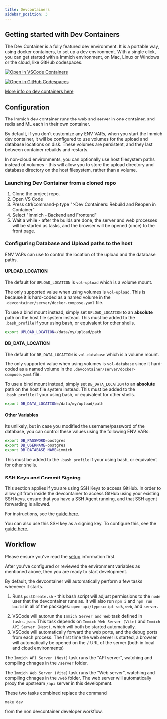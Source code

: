 ```yaml
---
title: Devcontainers
sidebar_position: 3
---
```


## Getting started with Dev Containers

The Dev Container is a fully featured dev environment. It is a portable way, using docker containers, to set up a dev environment. With a single click, you can get started with a Immich environment, on Mac, Linux or Windows or the cloud, like GitHub codespaces.

[![Open in VSCode Containers](https://img.shields.io/static/v1?label=VSCode%20DevContainer&message=Immich&color=blue)](https://vscode.dev/redirect?url=vscode://ms-vscode-remote.remote-containers/cloneInVolume?url=https://github.com/immich-app/immich/)

[![Open in GitHub Codespaces](https://github.com/codespaces/badge.svg)](https://codespaces.new/immich-app/immich/)

[More info on dev containers here](https://docs.github.com/en/codespaces/setting-up-your-project-for-codespaces/adding-a-dev-container-configuration/introduction-to-dev-containers)

## Configuration

The Immich dev container runs the web and server in one container, and redis and ML each in their own container.

By default, if you don't customize any ENV VARs, when you start the Immich dev container, it will be configured to use volumes for the upload and database locations on disk. These volumes are persistent, and they last between container rebuilds and restarts.

In non-cloud environments, you can optionally use host filesystem paths instead of volumes - this will allow you to store the upload directory and database directory on the host filesystem, rather than a volume.

### Launching Dev Container from a cloned repo

1. Clone the project repo.
2. Open VS Code
3. Press ctrl/command-p type ">Dev Containers: Rebuild and Reopen in Container"
4. Select "Immich - Backend and Frontend"
5. Wait a while - after the builds are done, the server and web processes will be started as tasks, and the browser will be opened (once) to the front page.

### Configuring Database and Upload paths to the host

ENV VARs can use to control the location of the upload and the database paths.

#### UPLOAD_LOCATION

The default for `UPLOAD_LOCATION` is `vol-upload` which is a volume mount.

The only supported value when using volumes is `vol-upload`. This is because it is hard-coded as a named volume in the `.devcontainer/server/docker-compose.yaml` file.

To use a bind mount instead, simply set `UPLOAD_LOCATION` to an **absolute** path on the host file system instead. This must be added to the `.bash_profile` if your using bash, or equivalent for other shells.

```bash
export UPLOAD_LOCATION=/data/my/upload/path
```

#### DB_DATA_LOCATION

The default for `DB_DATA_LOCATION` is `vol-database` which is a volume mount.

The only supported value when using volumes is `vol-database` since it hard-coded as a named volume in the `.devcontainer/server/docker-compose.yaml` file.

To use a bind mount instead, simply set `DB_DATA_LOCATION` to an **absolute** path on the host file system instead. This must be added to the `.bash_profile` if your using bash, or equivalent for other shells.

```bash
export DB_DATA_LOCATION=/data/my/upload/path
```

#### Other Variables

Its unlikely, but in case you modified the username/password of the database, you can control these values using the following ENV VARs:

```bash
export DB_PASSWORD=postgres
export DB_USERNAME=postgres
export DB_DATABASE_NAME=immich
```

This must be added to the `.bash_profile` if your using bash, or equivalent for other shells.

### SSH Keys and Commit Signing

This section applies if you are using SSH Keys to access GitHub. In order to allow git from inside the devcontainer to access GitHub using your existing SSH keys, ensure that you have a SSH Agent running, and that SSH agent forwarding is allowed.

For instructions, see the [guide here.](https://code.visualstudio.com/remote/advancedcontainers/sharing-git-credentials)

You can also use this SSH key as a signing key. To configure this, see the [guide here.](https://docs.github.com/en/authentication/managing-commit-signature-verification/telling-git-about-your-signing-key#telling-git-about-your-ssh-key)

## Workflow

Please ensure you've read the [setup](/docs/developer/setup) information first.

After you've configured or reviewed the environment variables as mentioned above, then you are ready to start development.

By default, the devcontainer will automatically perform a few tasks whenever it starts.

1. Runs `postCreate.sh` - this bash script will adjust permissions to the `node` user that the devcontainer runs as. It will also run `npm i` and `npm run build` in all of the packages: `open-api/typescript-sdk`, `web`, and `server`.

2) VSCode will autorun the `Immich Server and Web` task defined in `tasks.json`. This task depends on `Immich Web Server (Vite)` and `Immich API Server (Nest)`, which will both be started automatically.
3) VSCode will automatically forward the web ports, and the debug ports from each process. The first time the web server is started, a browser will automatically be opened on the `/` URL of the server (both in local and cloud environments)

The `Immich API Server (Nest)` task runs the "API server", watching and compiling chnages in the `/server` folder.

The `Immich Web Server (Vite)` task runs the "Web server", watching and compiling chnages in the `/web` folder. The web server will automatically proxy the upstream `/api` server in this development.

These two tasks combined replace the command

```
make dev
```

from the non devcontainer developer workflow.
